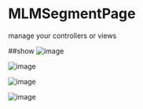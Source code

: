 # MLMSegmentPage
manage your controllers or views

##show
![image](https://github.com/MengLiMing/MLMSegmentPage/blob/master/default.gif)

![image](https://github.com/MengLiMing/MLMSegmentPage/blob/master/line.gif)

![image](https://github.com/MengLiMing/MLMSegmentPage/blob/master/arrow.gif)

![image](https://github.com/MengLiMing/MLMSegmentPage/blob/master/slide.gif)

